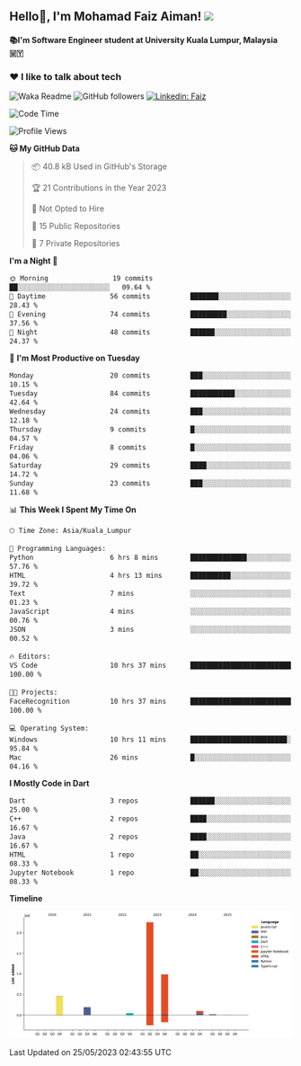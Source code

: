 <h2> Hello👋, I'm Mohamad Faiz Aiman! <img src="https://media.giphy.com/media/12oufCB0MyZ1Go/giphy.gif" width="50"></h2>

#### 📚I'm Software Engineer student at University Kuala Lumpur, Malaysia 🇲🇾
###  ❤️ I like to talk about tech 


![Waka Readme](https://github.com/anmol098/anmol098/workflows/Waka%20Readme/badge.svg)
![GitHub followers](https://img.shields.io/github/followers/faizaiman?label=Follow&style=social)
[![Linkedin: Faiz](https://img.shields.io/badge/-Faiz-blue?style=flat-square&logo=Linkedin&logoColor=white&link=https://www.linkedin.com/in/mohamad-faiz-aiman-623747192/)](https://www.linkedin.com/in/mohamad-faiz-aiman-623747192/)

<!--START_SECTION:waka-->
![Code Time](http://img.shields.io/badge/Code%20Time-102%20hrs%2028%20mins-blue)

![Profile Views](http://img.shields.io/badge/Profile%20Views-68-blue)

**🐱 My GitHub Data** 

> 📦 40.8 kB Used in GitHub's Storage 
 > 
> 🏆 21 Contributions in the Year 2023
 > 
> 🚫 Not Opted to Hire
 > 
> 📜 15 Public Repositories 
 > 
> 🔑 7 Private Repositories 
 > 
**I'm a Night 🦉** 

```text
🌞 Morning                19 commits          ██░░░░░░░░░░░░░░░░░░░░░░░   09.64 % 
🌆 Daytime                56 commits          ███████░░░░░░░░░░░░░░░░░░   28.43 % 
🌃 Evening                74 commits          █████████░░░░░░░░░░░░░░░░   37.56 % 
🌙 Night                  48 commits          ██████░░░░░░░░░░░░░░░░░░░   24.37 % 
```
📅 **I'm Most Productive on Tuesday** 

```text
Monday                   20 commits          ███░░░░░░░░░░░░░░░░░░░░░░   10.15 % 
Tuesday                  84 commits          ███████████░░░░░░░░░░░░░░   42.64 % 
Wednesday                24 commits          ███░░░░░░░░░░░░░░░░░░░░░░   12.18 % 
Thursday                 9 commits           █░░░░░░░░░░░░░░░░░░░░░░░░   04.57 % 
Friday                   8 commits           █░░░░░░░░░░░░░░░░░░░░░░░░   04.06 % 
Saturday                 29 commits          ████░░░░░░░░░░░░░░░░░░░░░   14.72 % 
Sunday                   23 commits          ███░░░░░░░░░░░░░░░░░░░░░░   11.68 % 
```


📊 **This Week I Spent My Time On** 

```text
🕑︎ Time Zone: Asia/Kuala_Lumpur

💬 Programming Languages: 
Python                   6 hrs 8 mins        ██████████████░░░░░░░░░░░   57.76 % 
HTML                     4 hrs 13 mins       ██████████░░░░░░░░░░░░░░░   39.72 % 
Text                     7 mins              ░░░░░░░░░░░░░░░░░░░░░░░░░   01.23 % 
JavaScript               4 mins              ░░░░░░░░░░░░░░░░░░░░░░░░░   00.76 % 
JSON                     3 mins              ░░░░░░░░░░░░░░░░░░░░░░░░░   00.52 % 

🔥 Editors: 
VS Code                  10 hrs 37 mins      █████████████████████████   100.00 % 

🐱‍💻 Projects: 
FaceRecognition          10 hrs 37 mins      █████████████████████████   100.00 % 

💻 Operating System: 
Windows                  10 hrs 11 mins      ████████████████████████░   95.84 % 
Mac                      26 mins             █░░░░░░░░░░░░░░░░░░░░░░░░   04.16 % 
```

**I Mostly Code in Dart** 

```text
Dart                     3 repos             ██████░░░░░░░░░░░░░░░░░░░   25.00 % 
C++                      2 repos             ████░░░░░░░░░░░░░░░░░░░░░   16.67 % 
Java                     2 repos             ████░░░░░░░░░░░░░░░░░░░░░   16.67 % 
HTML                     1 repo              ██░░░░░░░░░░░░░░░░░░░░░░░   08.33 % 
Jupyter Notebook         1 repo              ██░░░░░░░░░░░░░░░░░░░░░░░   08.33 % 
```



**Timeline**

![Lines of Code chart](https://raw.githubusercontent.com/faizaiman/faizaiman/main/assets/bar_graph.png)


 Last Updated on 25/05/2023 02:43:55 UTC
<!--END_SECTION:waka-->
